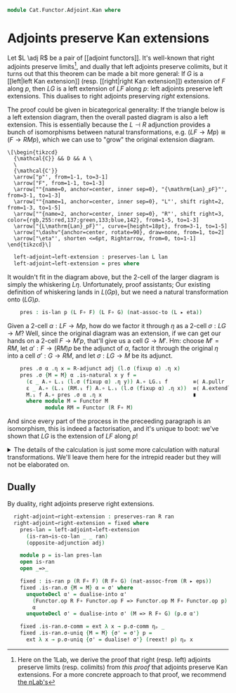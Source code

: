 <!--
```agda
open import Cat.Functor.Kan.Duality
open import Cat.Functor.Coherence
open import Cat.Instances.Functor
open import Cat.Functor.Kan.Base
open import Cat.Functor.Adjoint
open import Cat.Prelude

import Cat.Functor.Reasoning as Fr
import Cat.Reasoning as Cr
```
-->

```agda
module Cat.Functor.Adjoint.Kan where
```

# Adjoints preserve Kan extensions

Let $L \adj R$ be a pair of \[\[adjoint functors]]. It's well-known that
right adjoints preserve limits[^rapl], and dually that left adjoints
preserve colimits, but it turns out that this theorem can be made a bit
more general: If $G$ is a \[\[left|left Kan extension]] (resp.
\[\[right|right Kan extension]]) extension of $F$ along $p$, then $LG$ is
a left extension of $LF$ along $p$: left adjoints preserve left
extensions. This dualises to right adjoints preserving _right_
extensions.

[^rapl]: Here on the 1Lab, we derive the proof that right (resp. left)
    adjoints preserve limits (resp. colimits) from _this proof_ that
    adjoints preserve Kan extensions. For a more concrete approach to that
    proof, we recommend [the nLab's]

[the nLab's]: https://ncatlab.org/nlab/show/adjoints+preserve+%28co-%29limits.

The proof could be given in bicategorical generality: If the triangle
below is a left extension diagram, then the overall pasted diagram is
also a left extension. This is essentially because the $L \dashv R$
adjunction provides a bunch of isomorphisms between natural
transformations, e.g. $(LF \to Mp) \cong (F \to RMp)$, which we can use
to "grow" the original extension diagram.

```{.quiver}
\[\begin{tikzcd}
  {\mathcal{C}} && D && A \
  \
  {\mathcal{C'}}
  \arrow["p"', from=1-1, to=3-1]
  \arrow["F", from=1-1, to=1-3]
  \arrow[""{name=0, anchor=center, inner sep=0}, "{\mathrm{Lan}_pF}"', from=3-1, to=1-3]
  \arrow[""{name=1, anchor=center, inner sep=0}, "L"', shift right=2, from=1-3, to=1-5]
  \arrow[""{name=2, anchor=center, inner sep=0}, "R"', shift right=3, color={rgb,255:red,137;green,133;blue,142}, from=1-5, to=1-3]
  \arrow["{L\mathrm{Lan}_pF}"', curve={height=18pt}, from=3-1, to=1-5]
  \arrow["\dashv"{anchor=center, rotate=90}, draw=none, from=1, to=2]
  \arrow["\eta"', shorten <=6pt, Rightarrow, from=0, to=1-1]
\end{tikzcd}\]
```

<!--
```agda
module
  _ {oc ℓc oc' ℓc' od ℓd oa ℓa}
    {C : Precategory oc ℓc} {C' : Precategory oc' ℓc'} {D : Precategory od ℓd}
    {A : Precategory oa ℓa}
    {p : Functor C C'}
    {F : Functor C D}
    {G : Functor C' D}
    {eta : F => G F∘ p}
    (lan : is-lan p F G eta)
    {L : Functor D A} {R : Functor A D}
    (adj : L ⊣ R)
  where
  private
    open _⊣_ adj
    module l = is-lan lan
    open is-lan
    open _=>_
    module A = Cr A
    module D = Cr D
    module L = Fr L
    module R = Fr R
    module F = Functor F
    module G = Functor G
    module p = Functor p

    LF = L F∘ F
    LG = L F∘ G
    RL = R F∘ L
    module RL = Functor RL
    module LF = Functor LF
    module LG = Functor LG
```
-->

```agda
  left-adjoint→left-extension : preserves-lan L lan
  left-adjoint→left-extension = pres where
```

<!--
```agda
    fixup : ∀ {M : Functor C' A} → (LF => M F∘ p) → F => (R F∘ M) F∘ p
    fixup α .η x = L-adjunct adj (α .η x)
    fixup {M = M} α .is-natural x y f =
      (R.₁ (α .η y) D.∘ unit.η _) D.∘ F.₁ f            ≡⟨ D.pullr (unit.is-natural _ _ _) ⟩
      (R.₁ (α .η y) D.∘ (RL.₁ (F.₁ f)) D.∘ unit.η _)   ≡⟨ D.extendl (R.weave (α .is-natural _ _ _)) ⟩
      R.₁ (M.₁ (p.₁ f)) D.∘ R.₁ (α .η x) D.∘ unit.η _  ∎
      where module M = Functor M
```
-->

It wouldn't fit in the diagram above, but the 2-cell of the larger
diagram is simply the whiskering $L\eta$. Unfortunately, proof
assistants; Our existing definition of whiskering lands in $L(Gp)$, but
we need a natural transformation onto $(LG)p$.

```agda
    pres : is-lan p (L F∘ F) (L F∘ G) (nat-assoc-to (L ▸ eta))
```

Given a 2-cell $\alpha : LF \to Mp$, how do we factor it through $\eta$
as a 2-cell $\sigma : LG \to M$? Well, since the original diagram was an
extension, if we can get our hands on a 2-cell $F \to M'p$, that'll give
us a cell $G \to M'$. Hm: choose $M' = RM$, let $\alpha' : F \to (RM)p$
be the adjunct of $\alpha$, factor it through the original $\eta$ into a
cell $\sigma' : G \to RM$, and let $\sigma : LG \to M$ be its adjunct.

```agda
    pres .σ α .η x = R-adjunct adj (l.σ (fixup α) .η x)
    pres .σ {M = M} α .is-natural x y f =
      (ε _ A.∘ L.₁ (l.σ (fixup α) .η y)) A.∘ LG.₁ f        ≡⟨ A.pullr (L.weave (l.σ (fixup α) .is-natural x y f)) ⟩
      ε _ A.∘ (L.₁ (RM.₁ f) A.∘ L.₁ (l.σ (fixup α) .η x))  ≡⟨ A.extendl (counit.is-natural _ _ _) ⟩
      M.₁ f A.∘ pres .σ α .η x                             ∎
      where module M = Functor M
            module RM = Functor (R F∘ M)
```

And since every part of the process in the preceeding paragraph is an
isomorphism, this is indeed a factorisation, and it's unique to boot:
we've shown that $LG$ is the extension of $LF$ along $p$!

<details>
<summary>The details of the calculation is just some more calculation
with natural transformations. We'll leave them here for the intrepid
reader but they will not be elaborated on.
</summary>

```agda
    pres .σ-comm {α = α} = ext λ x →
      (R-adjunct adj (l.σ (fixup α) .η _)) A.∘ L.₁ (eta .η _) ≡⟨ L.pullr (l.σ-comm {α = fixup α} ηₚ _) ⟩
      R-adjunct adj (L-adjunct adj (α .η x))                  ≡⟨ equiv→unit (L-adjunct-is-equiv adj) (α .η x) ⟩
      α .η x                                                  ∎

    pres .σ-uniq {M = M} {α = α} {σ' = σ'} wit = ext λ x →
      R-adjunct adj (l.σ (fixup α) .η x)      ≡⟨ A.refl⟩∘⟨ ap L.₁ (l.σ-uniq lemma ηₚ x) ⟩
      R-adjunct adj (L-adjunct adj (σ' .η x)) ≡⟨ equiv→unit (L-adjunct-is-equiv adj) (σ' .η x) ⟩
      σ' .η x                                 ∎
      where
        module M = Functor M

        σ'' : G => R F∘ M
        σ'' .η x = L-adjunct adj (σ' .η x)
        σ'' .is-natural x y f =
          (R.₁ (σ' .η _) D.∘ unit.η _) D.∘ G.₁ f          ≡⟨ D.pullr (unit.is-natural _ _ _) ⟩
          (R.₁ (σ' .η _) D.∘ (RL.₁ (G.₁ f)) D.∘ unit.η _) ≡⟨ D.extendl (R.weave (σ' .is-natural _ _ _)) ⟩
          R.₁ (M.₁ f) D.∘ R.₁ (σ' .η x) D.∘ unit.η _      ∎

        lemma : fixup α ≡ ((σ'' ◂ p) ∘nt eta)
        lemma = ext λ x →
          R.₁ (α .η x) D.∘ unit.η _                     ≡⟨ ap R.₁ (wit ηₚ _) D.⟩∘⟨refl ⟩
          R.₁ (σ' .η _ A.∘ L.₁ (eta .η _)) D.∘ unit.η _ ≡⟨ ap (D._∘ unit.η _) (R.F-∘ _ _) ∙ D.extendr (sym (unit.is-natural _ _ _)) ⟩
          (R.₁ (σ' .η _) D.∘ unit.η _) D.∘ eta .η x     ∎
```

</details>

## Dually

By duality, right adjoints preserve right extensions.

<!--
```agda
module
  _ {oc ℓc oc' ℓc' od ℓd oa ℓa}
    {C : Precategory oc ℓc} {C' : Precategory oc' ℓc'} {D : Precategory od ℓd}
    {A : Precategory oa ℓa} {p : Functor C C'} {F : Functor C D} {G : Functor C' D}
    {eps : G F∘ p => F} (ran : is-ran p F G eps) {L : Functor A D} {R : Functor D A}
    (adj : L ⊣ R)
  where
```
-->

```agda
  right-adjoint→right-extension : preserves-ran R ran
  right-adjoint→right-extension = fixed where
    pres-lan = left-adjoint→left-extension
      (is-ran→is-co-lan _ _ ran)
      (opposite-adjunction adj)

    module p = is-lan pres-lan
    open is-ran
    open _=>_

    fixed : is-ran p (R F∘ F) (R F∘ G) (nat-assoc-from (R ▸ eps))
    fixed .is-ran.σ {M = M} α = σ' where
      unquoteDecl α' = dualise-into α'
        (Functor.op R F∘ Functor.op F => Functor.op M F∘ Functor.op p)
        α
      unquoteDecl σ' = dualise-into σ' (M => R F∘ G) (p.σ α')

    fixed .is-ran.σ-comm = ext λ x → p.σ-comm ηₚ _
    fixed .is-ran.σ-uniq {M = M} {σ' = σ'} p =
      ext λ x → p.σ-uniq {σ' = dualise! σ'} (reext! p) ηₚ x
```
